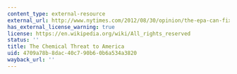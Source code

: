 ```yaml
---
content_type: external-resource
external_url: http://www.nytimes.com/2012/08/30/opinion/the-epa-can-fix-the-chemical-flaw.html
has_external_license_warning: true
license: https://en.wikipedia.org/wiki/All_rights_reserved
status: ''
title: The Chemical Threat to America
uid: 4709a78b-8dac-40c7-90b6-0b6a534a3820
wayback_url: ''
---
```

